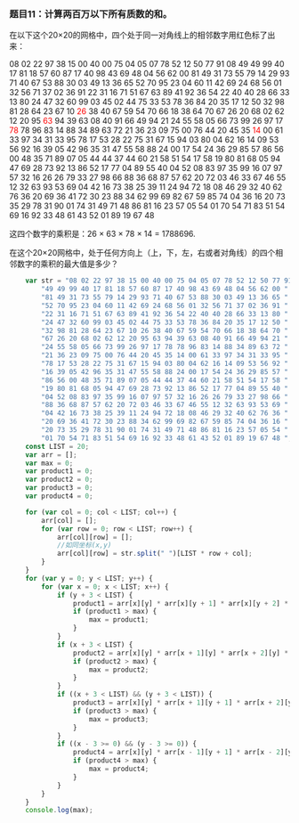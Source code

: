### 题目11：计算两百万以下所有质数的和。
在以下这个20×20的网格中，四个处于同一对角线上的相邻数字用红色标了出来：
 
 08 02 22 97 38 15 00 40 00 75 04 05 07 78 52 12 50 77 91 08
 49 49 99 40 17 81 18 57 60 87 17 40 98 43 69 48 04 56 62 00
 81 49 31 73 55 79 14 29 93 71 40 67 53 88 30 03 49 13 36 65
 52 70 95 23 04 60 11 42 69 24 68 56 01 32 56 71 37 02 36 91
 22 31 16 71 51 67 63 89 41 92 36 54 22 40 40 28 66 33 13 80
 24 47 32 60 99 03 45 02 44 75 33 53 78 36 84 20 35 17 12 50
 32 98 81 28 64 23 67 10 <font color=red>26</font> 38 40 67 59 54 70 66 18 38 64 70
 67 26 20 68 02 62 12 20 95 <font color=red>63</font> 94 39 63 08 40 91 66 49 94 21
 24 55 58 05 66 73 99 26 97 17 <font color=red>78</font> 78 96 83 14 88 34 89 63 72
 21 36 23 09 75 00 76 44 20 45 35 <font color=red>14</font> 00 61 33 97 34 31 33 95
 78 17 53 28 22 75 31 67 15 94 03 80 04 62 16 14 09 53 56 92
 16 39 05 42 96 35 31 47 55 58 88 24 00 17 54 24 36 29 85 57
 86 56 00 48 35 71 89 07 05 44 44 37 44 60 21 58 51 54 17 58
 19 80 81 68 05 94 47 69 28 73 92 13 86 52 17 77 04 89 55 40
 04 52 08 83 97 35 99 16 07 97 57 32 16 26 26 79 33 27 98 66
 88 36 68 87 57 62 20 72 03 46 33 67 46 55 12 32 63 93 53 69
 04 42 16 73 38 25 39 11 24 94 72 18 08 46 29 32 40 62 76 36
 20 69 36 41 72 30 23 88 34 62 99 69 82 67 59 85 74 04 36 16
 20 73 35 29 78 31 90 01 74 31 49 71 48 86 81 16 23 57 05 54
 01 70 54 71 83 51 54 69 16 92 33 48 61 43 52 01 89 19 67 48
 
 这四个数字的乘积是：26 × 63 × 78 × 14 = 1788696.
 
 在这个20×20网格中，处于任何方向上（上，下，左，右或者对角线）的四个相邻数字的乘积的最大值是多少？
```javascript
    var str = "08 02 22 97 38 15 00 40 00 75 04 05 07 78 52 12 50 77 91 08 " +
        "49 49 99 40 17 81 18 57 60 87 17 40 98 43 69 48 04 56 62 00 " +
        "81 49 31 73 55 79 14 29 93 71 40 67 53 88 30 03 49 13 36 65 " +
        "52 70 95 23 04 60 11 42 69 24 68 56 01 32 56 71 37 02 36 91 " +
        "22 31 16 71 51 67 63 89 41 92 36 54 22 40 40 28 66 33 13 80 " +
        "24 47 32 60 99 03 45 02 44 75 33 53 78 36 84 20 35 17 12 50 " +
        "32 98 81 28 64 23 67 10 26 38 40 67 59 54 70 66 18 38 64 70 " +
        "67 26 20 68 02 62 12 20 95 63 94 39 63 08 40 91 66 49 94 21 " +
        "24 55 58 05 66 73 99 26 97 17 78 78 96 83 14 88 34 89 63 72 " +
        "21 36 23 09 75 00 76 44 20 45 35 14 00 61 33 97 34 31 33 95 " +
        "78 17 53 28 22 75 31 67 15 94 03 80 04 62 16 14 09 53 56 92 " +
        "16 39 05 42 96 35 31 47 55 58 88 24 00 17 54 24 36 29 85 57 " +
        "86 56 00 48 35 71 89 07 05 44 44 37 44 60 21 58 51 54 17 58 " +
        "19 80 81 68 05 94 47 69 28 73 92 13 86 52 17 77 04 89 55 40 " +
        "04 52 08 83 97 35 99 16 07 97 57 32 16 26 26 79 33 27 98 66 " +
        "88 36 68 87 57 62 20 72 03 46 33 67 46 55 12 32 63 93 53 69 " +
        "04 42 16 73 38 25 39 11 24 94 72 18 08 46 29 32 40 62 76 36 " +
        "20 69 36 41 72 30 23 88 34 62 99 69 82 67 59 85 74 04 36 16 " +
        "20 73 35 29 78 31 90 01 74 31 49 71 48 86 81 16 23 57 05 54 " +
        "01 70 54 71 83 51 54 69 16 92 33 48 61 43 52 01 89 19 67 48 ";
    const LIST = 20;
    var arr = [];
    var max = 0;
    var product1 = 0;
    var product2 = 0;
    var product3 = 0;
    var product4 = 0;

    for (var col = 0; col < LIST; col++) {
        arr[col] = [];
        for (var row = 0; row < LIST; row++) {
            arr[col][row] = [];
            //如同坐标(x,y)
            arr[col][row] = str.split(" ")[LIST * row + col];
        }
    }
    for (var y = 0; y < LIST; y++) {
        for (var x = 0; x < LIST; x++) {
            if (y + 3 < LIST) {
                product1 = arr[x][y] * arr[x][y + 1] * arr[x][y + 2] * arr[x][y + 3];
                if (product1 > max) {
                    max = product1;
                }
            }
            if (x + 3 < LIST) {
                product2 = arr[x][y] * arr[x + 1][y] * arr[x + 2][y] * arr[x + 3][y];
                if (product2 > max) {
                    max = product2;
                }
            }
            if ((x + 3 < LIST) && (y + 3 < LIST)) {
                product3 = arr[x][y] * arr[x + 1][y + 1] * arr[x + 2][y + 2] * arr[x + 3][y + 3];
                if (product3 > max) {
                    max = product3;
                }
            }
            if ((x - 3 >= 0) && (y - 3 >= 0)) {
                product4 = arr[x][y] * arr[x - 1][y + 1] * arr[x - 2][y + 2] * arr[x - 3][y + 3];
                if (product4 > max) {
                    max = product4;
                }
            }
        }
    }
    console.log(max);
```
